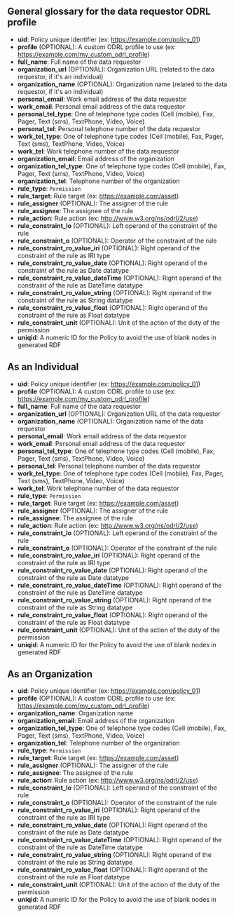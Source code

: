## General glossary for the data requestor ODRL profile

- **uid**: Policy unique identifier (ex: https://example.com/policy_01)
- **profile** (OPTIONAL): A custom ODRL profile to use (ex: https://example.com/my_custom_odrl_profile)
- **full_name**: Full name of the data requestor
- **organization_url** (OPTIONAL): Organization URL (related to the data requestor, if it's an individual)
- **organization_name** (OPTIONAL): Organization name (related to the data requestor, if it's an individual)
- **personal_email**: Work email address of the data requestor
- **work_email**: Personal email address of the data requestor
- **personal_tel_type**: One of telephone type codes (Cell (mobile), Fax, Pager, Text (sms), TextPhone, Video, Voice)
- **personal_tel**: Personal telephone number of the data requestor
- **work_tel_type**: One of telephone type codes (Cell (mobile), Fax, Pager, Text (sms), TextPhone, Video, Voice)
- **work_tel**: Work telephone number of the data requestor
- **organization_email**: Email address of the organization
- **organization_tel_type**: One of telephone type codes (Cell (mobile), Fax, Pager, Text (sms), TextPhone, Video, Voice)
- **organization_tel**: Telephone number of the organization
- **rule_type**: `Permission`
- **rule_target**: Rule target (ex: https://example.com/asset)
- **rule_assigner** (OPTIONAL): The assigner of the rule
- **rule_assignee**: The assignee of the rule
- **rule_action**: Rule action (ex: http://www.w3.org/ns/odrl/2/use)
- **rule_constraint_lo** (OPTIONAL): Left operand of the constraint of the rule
- **rule_constraint_o** (OPTIONAL): Operator of the constraint of the rule
- **rule_constraint_ro_value_iri** (OPTIONAL): Right operand of the constraint of the rule as IRI type
- **rule_constraint_ro_value_date** (OPTIONAL): Right operand of the constraint of the rule as Date datatype
- **rule_constraint_ro_value_dateTime** (OPTIONAL): Right operand of the constraint of the rule as DateTime datatype
- **rule_constraint_ro_value_string** (OPTIONAL): Right operand of the constraint of the rule as String datatype
- **rule_constraint_ro_value_float** (OPTIONAL): Right operand of the constraint of the rule as Float datatype
- **rule_constraint_unit** (OPTIONAL): Unit of the action of the duty of the permission
- **uniqid**: A numeric ID for the Policy to avoid the use of blank nodes in generated RDF

## As an Individual

- **uid**: Policy unique identifier (ex: https://example.com/policy_01)
- **profile** (OPTIONAL): A custom ODRL profile to use (ex: https://example.com/my_custom_odrl_profile)
- **full_name**: Full name of the data requestor
- **organization_url** (OPTIONAL): Organization URL of the data requestor
- **organization_name** (OPTIONAL): Organization name of the data requestor
- **personal_email**: Work email address of the data requestor
- **work_email**: Personal email address of the data requestor
- **personal_tel_type**: One of telephone type codes (Cell (mobile), Fax, Pager, Text (sms), TextPhone, Video, Voice)
- **personal_tel**: Personal telephone number of the data requestor
- **work_tel_type**: One of telephone type codes (Cell (mobile), Fax, Pager, Text (sms), TextPhone, Video, Voice)
- **work_tel**: Work telephone number of the data requestor
- **rule_type**: `Permission`
- **rule_target**: Rule target (ex: https://example.com/asset)
- **rule_assigner** (OPTIONAL): The assigner of the rule
- **rule_assignee**: The assignee of the rule
- **rule_action**: Rule action (ex: http://www.w3.org/ns/odrl/2/use)
- **rule_constraint_lo** (OPTIONAL): Left operand of the constraint of the rule
- **rule_constraint_o** (OPTIONAL): Operator of the constraint of the rule
- **rule_constraint_ro_value_iri** (OPTIONAL): Right operand of the constraint of the rule as IRI type
- **rule_constraint_ro_value_date** (OPTIONAL): Right operand of the constraint of the rule as Date datatype
- **rule_constraint_ro_value_dateTime** (OPTIONAL): Right operand of the constraint of the rule as DateTime datatype
- **rule_constraint_ro_value_string** (OPTIONAL): Right operand of the constraint of the rule as String datatype
- **rule_constraint_ro_value_float** (OPTIONAL): Right operand of the constraint of the rule as Float datatype
- **rule_constraint_unit** (OPTIONAL): Unit of the action of the duty of the permission
- **uniqid**: A numeric ID for the Policy to avoid the use of blank nodes in generated RDF

## As an Organization

- **uid**: Policy unique identifier (ex: https://example.com/policy_01)
- **profile** (OPTIONAL): A custom ODRL profile to use (ex: https://example.com/my_custom_odrl_profile)
- **organization_name**: Organization name
- **organization_email**: Email address of the organization
- **organization_tel_type**: One of telephone type codes (Cell (mobile), Fax, Pager, Text (sms), TextPhone, Video, Voice)
- **organization_tel**: Telephone number of the organization
- **rule_type**: `Permission`
- **rule_target**: Rule target (ex: https://example.com/asset)
- **rule_assigner** (OPTIONAL): The assigner of the rule
- **rule_assignee**: The assignee of the rule
- **rule_action**: Rule action (ex: http://www.w3.org/ns/odrl/2/use)
- **rule_constraint_lo** (OPTIONAL): Left operand of the constraint of the rule
- **rule_constraint_o** (OPTIONAL): Operator of the constraint of the rule
- **rule_constraint_ro_value_iri** (OPTIONAL): Right operand of the constraint of the rule as IRI type
- **rule_constraint_ro_value_date** (OPTIONAL): Right operand of the constraint of the rule as Date datatype
- **rule_constraint_ro_value_dateTime** (OPTIONAL): Right operand of the constraint of the rule as DateTime datatype
- **rule_constraint_ro_value_string** (OPTIONAL): Right operand of the constraint of the rule as String datatype
- **rule_constraint_ro_value_float** (OPTIONAL): Right operand of the constraint of the rule as Float datatype
- **rule_constraint_unit** (OPTIONAL): Unit of the action of the duty of the permission
- **uniqid**: A numeric ID for the Policy to avoid the use of blank nodes in generated RDF